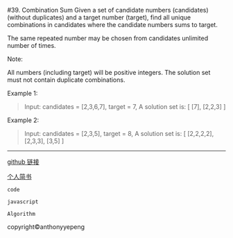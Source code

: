 #39. Combination Sum
Given a set of candidate numbers (candidates) (without duplicates) and a target number (target), find all unique combinations in candidates where the candidate numbers sums to target.

The same repeated number may be chosen from candidates unlimited number of times.

Note:

All numbers (including target) will be positive integers.
The solution set must not contain duplicate combinations.

Example 1:

>Input: candidates = [2,3,6,7], target = 7,
A solution set is:
[
  [7],
  [2,2,3]
]

Example 2:

>Input: candidates = [2,3,5], target = 8,
A solution set is:
[
  [2,2,2,2],
  [2,3,3],
  [3,5]
]

***
<a href="https://github.com/anthonyyepeng/leetcode/twoSum">github 链接</a><br/>

<a href="https://www.jianshu.com/u/98e0133e333e">个人简书</a><br/>

`code `<br/>

`javascript`<br/>

`Algorithm`<br/>

copyright&copy;anthonyyepeng
